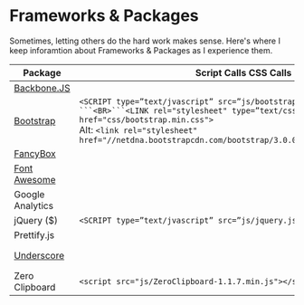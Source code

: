 # Frameworks & Packages

Sometimes, letting others do the hard work makes sense.  Here's where I keep inforamtion about Frameworks & Packages as I experience them.

| Package | Script Calls CSS Calls| Notes |  
| ---- | ---- | ---- |  
| [Backbone.JS](http://backbonejs.org) |  | Jeremy Ashkenas | 
| [Bootstrap](http://getbootstrap.com) | `<SCRIPT type=”text/jvascript” src=”js/bootstrap.min.js”></SCRIPT> ```<BR>```<LINK rel="stylesheet" type=”text/css” href="css/bootstrap.min.css"> ` <BR> Alt: `<link rel="stylesheet" href="//netdna.bootstrapcdn.com/bootstrap/3.0.0/css/bootstrap.min.css">`| A twitter creation |  
| [FancyBox](fancyapps.com) |  |  |  
| [Font Awesome](https://fontawesome.com/) |  |  |  
| Google Analytics |  | `<script src="https://www.google-analytics.com/analytics.js"></script>` |  
| jQuery ($) |```<SCRIPT type=”text/jvascript” src=”js/jquery.js”></SCRIPT>```| John Resig's best! |
| Prettify.js |  |   |  
| [Underscore](https://underscorejs.org) |  | Jeremy Ashkenas at https://github.com/jashkenas/underscore | 
| Zero Clipboard | `<script src="js/ZeroClipboard-1.1.7.min.js"></script>` |  | 

